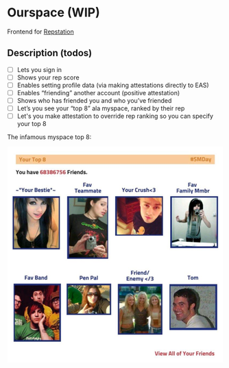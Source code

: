 # Ourspace (WIP)

Frontend for [Repstation](https://github.com/gigamesh/repstation)

## Description (todos)

- [ ] Lets you sign in
- [ ] Shows your rep score
- [ ] Enables setting profile data (via making attestations directly to EAS)
- [ ] Enables “friending” another account (positive attestation)
- [ ] Shows who has friended you and who you’ve friended
- [ ] Let’s you see your “top 8” ala myspace, ranked by their rep
- [ ] Let's you make attestation to override rep ranking so you can specify your top 8

The infamous myspace top 8:

![Myspace Top 8](top8.jpeg)
